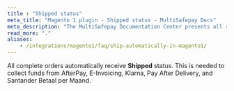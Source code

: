 ```yaml
---
title : "Shipped status"
meta_title: "Magento 1 plugin - Shipped status - MultiSafepay Docs"
meta_description: "The MultiSafepay Documentation Center presents all relevant information about our Plugins and API. You can also find support pages for payment methods, tools and general questions as well as the contact details of our Support and Integration Teams."
read_more: "."
aliases: 
    - /integrations/magento1/faq/ship-automatically-in-magento1/
---
```


All complete orders automatically receive **Shipped** status. This is needed to collect funds from AfterPay, E-Invoicing, Klarna, Pay After Delivery, and Santander Betaal per Maand.
